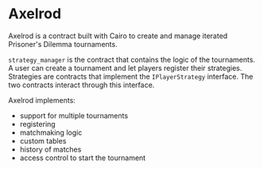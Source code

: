 # Axelrod

Axelrod is a contract built with Cairo to create and manage iterated Prisoner's Dilemma tournaments.

`strategy_manager` is the contract that contains the logic of the tournaments.
A user can create a tournament and let players register their strategies.
Strategies are contracts that implement the `IPlayerStrategy` interface.
The two contracts interact through this interface.

Axelrod implements:
- support for multiple tournaments
- registering
- matchmaking logic
- custom tables
- history of matches
- access control to start the tournament